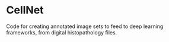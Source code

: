 # CellNet
Code for creating annotated image sets to feed to deep learning frameworks, from digital histopathology files.
